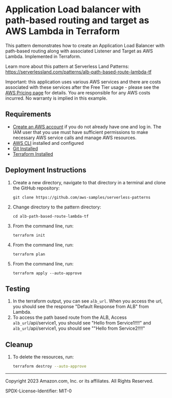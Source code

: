# Application Load balancer with path-based routing and target as AWS Lambda in Terraform

This pattern demonstrates how to create an Application Load Balancer with path-based routing along with associated Listener and Target as AWS Lambda. Implemented in Terraform.

Learn more about this pattern at Serverless Land Patterns: https://serverlessland.com/patterns/alb-path-based-route-lambda-tf

Important: this application uses various AWS services and there are costs associated with these services after the Free Tier usage - please see the [AWS Pricing page](https://aws.amazon.com/pricing/) for details. You are responsible for any AWS costs incurred. No warranty is implied in this example.

## Requirements

* [Create an AWS account](https://portal.aws.amazon.com/gp/aws/developer/registration/index.html) if you do not already have one and log in. The IAM user that you use must have sufficient permissions to make necessary AWS service calls and manage AWS resources.
* [AWS CLI](https://docs.aws.amazon.com/cli/latest/userguide/install-cliv2.html) installed and configured
* [Git Installed](https://git-scm.com/book/en/v2/Getting-Started-Installing-Git)
* [Terraform Installed](https://developer.hashicorp.com/terraform/downloads)

## Deployment Instructions

1. Create a new directory, navigate to that directory in a terminal and clone the GitHub repository:
    ``` 
    git clone https://github.com/aws-samples/serverless-patterns
    ```
2. Change directory to the pattern directory:
    ```
    cd alb-path-based-route-lambda-tf
    ```
3. From the command line, run:
    ```
    terraform init
    ```
4. From the command line, run:
    ```
    terraform plan
    ```
5. From the command line, run:
    ```
    terraform apply --auto-approve
    ```

## Testing

1. In the terraform output, you can see `alb_url`. When you access the url, you should see the response "Default Response from ALB" from Lambda.
2. To access the path based route from the ALB, Access `alb_url`/api/service1, you should see "Hello from Service1!!!!" and `alb_url`/api/service1, you should see ""Hello from Service2!!!!"


## Cleanup
 
1. To delete the resources, run:
    ```bash
    terraform destroy --auto-approve
    ```
----
Copyright 2023 Amazon.com, Inc. or its affiliates. All Rights Reserved.

SPDX-License-Identifier: MIT-0
